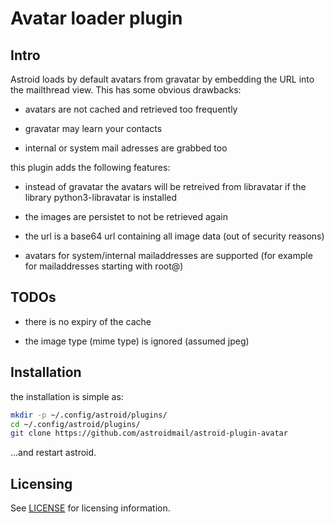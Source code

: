 Avatar loader plugin
====================

Intro
-----

Astroid loads by default avatars from gravatar by embedding the URL into the
mailthread view. This has some obvious drawbacks:

-	avatars are not cached and retrieved too frequently

-	gravatar may learn your contacts

-	internal or system mail adresses are grabbed too

this plugin adds the following features:

-	instead of gravatar the avatars will be retreived from libravatar if the
	library python3-libravatar is installed

-	the images are persistet to not be retrieved again

-	the url is a base64 url containing all image data (out of security reasons)

-	avatars for system/internal mailaddresses are supported (for example for
	mailaddresses starting with root@)

TODOs
-----

-	there is no expiry of the cache

-	the image type (mime type) is ignored (assumed jpeg)

Installation
------------

the installation is simple as:

```sh
mkdir -p ~/.config/astroid/plugins/
cd ~/.config/astroid/plugins/
git clone https://github.com/astroidmail/astroid-plugin-avatar
```
...and restart astroid.

Licensing
---------

See [LICENSE](./LICENSE) for licensing information.
